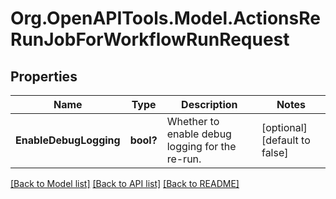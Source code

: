# Org.OpenAPITools.Model.ActionsReRunJobForWorkflowRunRequest

## Properties

Name | Type | Description | Notes
------------ | ------------- | ------------- | -------------
**EnableDebugLogging** | **bool?** | Whether to enable debug logging for the re-run. | [optional] [default to false]

[[Back to Model list]](../README.md#documentation-for-models) [[Back to API list]](../README.md#documentation-for-api-endpoints) [[Back to README]](../README.md)

